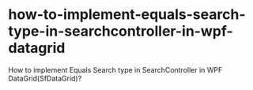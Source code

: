 # how-to-implement-equals-search-type-in-searchcontroller-in-wpf-datagrid
How to implement Equals Search type in SearchController in WPF DataGrid(SfDataGrid)?
